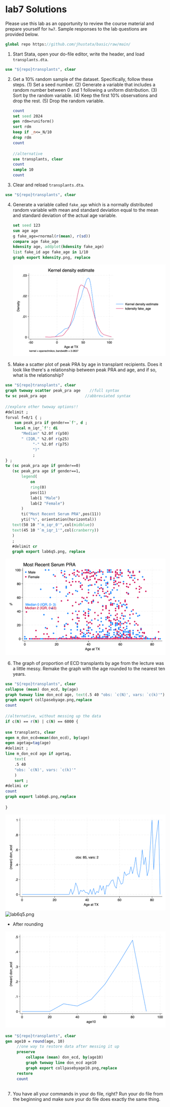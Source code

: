 # lab7 Solutions

Please use this lab as an opportunity to review the course material and prepare yourself for `hw7`. Sample responses to the lab questions are provided below.

```stata
global repo https://github.com/jhustata/basic/raw/main/
```

1. Start Stata, open your do-file editor, write the header, and load `transplants.dta`.

```stata
use "${repo}transplants", clear
```

2. Get a 10% random sample of the dataset. Specifically, follow these steps. (1) Set a seed number. (2) Generate a variable that includes a random number between 0 and 1 following a uniform distribution. (3) Sort by the random variable. (4) Keep the first 10% observations and drop the rest. (5) Drop the random variable.

   ```stata
   count
   set seed 2024
   gen rdm=runiform()
   sort rdm
   keep if _n<=_N/10
   drop rdm
   count
   
   //alternative
   use transplants, clear
   count
   sample 10
   count
   ``` 

3. Clear and reload `transplants.dta`.

```stata
use "${repo}transplants", clear
```

4. Generate a variable called `fake_age` which is a normally distributed random variable with mean and standard deviation equal to the mean and standard deviation of the actual age variable.

   ```stata
   set seed 123
   sum age age
   g fake_age=rnormal(r(mean), r(sd))
   compare age fake_age
   kdensity age, addplot(kdensity fake_age)
   list fake_id age fake_age in 1/10
   graph export kdensity.png, replace 
   ```

   ![kdensity.png](kdensity.png)

5. Make a scatter plot of peak PRA by age in transplant recipients. Does it look like there's a relationship between peak PRA and age, and if so, what is the relationship?

```stata
use "${repo}transplants", clear 
graph twoway scatter peak_pra age    //full syntax
tw sc peak_pra age                 //abbreviated syntax
   
//explore other twoway options!!  
#delimit ;
forval f=0/1 { ;
	sum peak_pra if gender==`f', d ;
	local m_iqr_`f': di 
       "Median" %2.0f r(p50)
       " (IQR," %2.0f r(p25)
            "-" %2.0f r(p75)
            ")"
			;
} ;
tw (sc peak_pra age if gender==0)
   (sc peak_pra age if gender==1,
       legend(
           on
           ring(0)
           pos(11)
           lab(1 "Male")
           lab(2 "Female")
       )
       ti("Most Recent Serum PRA",pos(11))
       yti("%", orientation(horizontal))
   text(50 10 "`m_iqr_0'",col(midblue))
   text(45 10 "`m_iqr_1'",col(cranberry))
   )
   ;
   #delimit cr
   graph export lab6q5.png, replace 
```

![lab6q5.png](lab6q5.png)

6. The graph of proportion of ECD transplants by age from the lecture was a little messy. Remake the graph with the age rounded to the nearest ten years.

```stata
use "${repo}transplants", clear
collapse (mean) don_ecd, by(age)
graph twoway line don_ecd age, text(.5 40 "obs: `c(N)', vars: `c(k)'")
graph export collpasebyage.png,replace
count 
     
//alternative, without messing up the data
if c(N) == r(N) | c(N) == 6000 {
	
use transplants, clear
egen m_don_ecd=mean(don_ecd), by(age)
egen agetag=tag(age)
#delimit ;
line m_don_ecd age if agetag, 
    text(
    .5 40 
    "obs: `c(N)', vars: `c(k)'"
    ) 
    sort ;
#delimi cr
count
graph export lab6q6.png,replace 

}
```

![Picture1](collpasebyage.png)
![lab6q5.png](lab6q6.png)

   + After rounding

![Picture2](collpasebyage10.png)
     
```stata
use "${repo}transplants", clear
gen age10 = round(age, 10)
     //one way to restore data after messing it up
     preserve 
         collapse (mean) don_ecd, by(age10)
         graph twoway line don_ecd age10
         graph export collpasebyage10.png,replace
     restore 
     count 
 
```

7. You have all your commands in your do file, right? Run your do file from the beginning and make sure your do file does exactly the same thing. 



